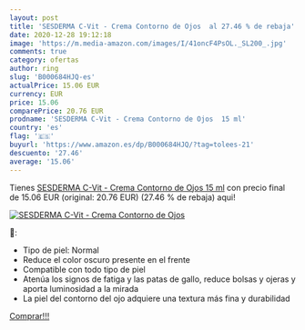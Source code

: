 ```yaml
---
layout: post
title: 'SESDERMA C-Vit - Crema Contorno de Ojos  al 27.46 % de rebaja'
date: 2020-12-28 19:12:18
image: 'https://m.media-amazon.com/images/I/41oncF4PsOL._SL200_.jpg'
comments: true
category: ofertas
author: ring
slug: 'B000684HJQ-es'
actualPrice: 15.06 EUR
currency: EUR
price: 15.06
comparePrice: 20.76 EUR
prodname: 'SESDERMA C-Vit - Crema Contorno de Ojos  15 ml'
country: 'es'
flag: '🇪🇸'
buyurl: 'https://www.amazon.es/dp/B000684HJQ/?tag=tolees-21'
descuento: '27.46'
average: '15.06'
---
```


Tienes [SESDERMA C-Vit - Crema Contorno de Ojos  15 ml](https://www.amazon.es/dp/B000684HJQ/?tag=tolees-21) con precio final de  15.06 EUR (original: 20.76 EUR) (27.46 %  de rebaja) aqui!

[![SESDERMA C-Vit - Crema Contorno de Ojos ](https://m.media-amazon.com/images/I/41oncF4PsOL._SL200_.jpg)](https://www.amazon.es/dp/B000684HJQ/?tag=tolees-21)

🔎:

- Tipo de piel: Normal
- Reduce el color oscuro presente en el frente
- Compatible con todo tipo de piel
- Atenúa los signos de fatiga y las patas de gallo, reduce bolsas y ojeras y aporta luminosidad a la mirada
- La piel del contorno del ojo adquiere una textura más fina y durabilidad

[Comprar!!!](https://www.amazon.es/dp/B000684HJQ/?tag=tolees-21)
